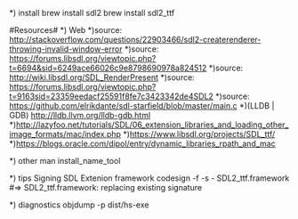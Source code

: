 *) install
brew install sdl2
brew install sdl2_ttf

#Resources#
*) Web
*)source: http://stackoverflow.com/questions/22903466/sdl2-createrenderer-throwing-invalid-window-error
*)source: https://forums.libsdl.org/viewtopic.php?t=6694&sid=6249ace66026c9e8798690978a824512
*)source: http://wiki.libsdl.org/SDL_RenderPresent
*)source: https://forums.libsdl.org/viewtopic.php?t=9163sid=23359eedacf25591f8fe7c3423342de4SDL2
*)source: https://github.com/elrikdante/sdl-starfield/blob/master/main.c
*)(LLDB | GDB) http://lldb.llvm.org/lldb-gdb.html
*)http://lazyfoo.net/tutorials/SDL/06_extension_libraries_and_loading_other_image_formats/mac/index.php
*)https://www.libsdl.org/projects/SDL_ttf/
*)https://blogs.oracle.com/dipol/entry/dynamic_libraries_rpath_and_mac

*) other
man install_name_tool

*) tips 
Signing SDL Extenion framework
codesign -f -s - SDL2_ttf.framework #=> SDL2_ttf.framework: replacing existing signature

*) diagnostics
objdump -p dist/hs-exe
